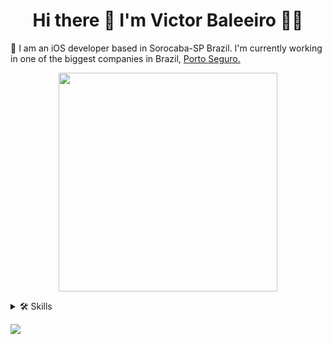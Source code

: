 <h1 align='center'>
  Hi there 👋 I'm Victor Baleeiro 👨‍💻
</h1>

🔭 I am an iOS developer based in Sorocaba-SP Brazil. I'm currently working in one of the biggest companies in Brazil, <a href="https://www.portoseguro.com.br/">Porto Seguro.</a>
  
<p align='center'>
  <a href="#"><img src="https://github-readme-stats.vercel.app/api?username=pvbaleeiro&show_icons=true&count_private=true&theme=default " width="350"></a>
</p>

<details>
  <summary>🛠️ Skills</summary>
  
## Languages
<a href="https://en.wikipedia.org/wiki/C_(programming_language)#:~:text=C%20(%2F%CB%88si%CB%90%2F,with%20a%20static%20type%20system.&text=It%20has%20found%20lasting%20use%20in%20applications%20previously%20coded%20in%20assembly%20language." target="_blank">
    <img src="https://img.shields.io/badge/C-00599C?style=for-the-badge&logo=c&logoColor=white" />        
</a>&nbsp;&nbsp;
<a href="https://www.w3.org/Style/CSS/Overview.en.html" target="_blank">
    <img src="https://img.shields.io/badge/CSS3-1572B6?style=for-the-badge&logo=css3&logoColor=white" />        
</a>&nbsp;&nbsp;
<a href="https://dev.w3.org/html5/html-author/" target="_blank">
    <img src="https://img.shields.io/badge/HTML5-E34F26?style=for-the-badge&logo=html5&logoColor=white" />        
</a>&nbsp;&nbsp;
<a href="https://www.java.com/pt-BR/" target="_blank">
    <img src="https://img.shields.io/badge/Java-ED8B00?style=for-the-badge&logo=java&logoColor=white" />        
</a>&nbsp;&nbsp;
<a href="https://www.javascript.com/" target="_blank">
    <img src="https://img.shields.io/badge/JavaScript-323330?style=for-the-badge&logo=javascript&logoColor=F7DF1E" />        
</a>&nbsp;&nbsp;
<a href="https://kotlinlang.org/" target="_blank">
    <img src="https://img.shields.io/badge/Kotlin-0095D5?&style=for-the-badge&logo=kotlin&logoColor=white" />        
</a>&nbsp;&nbsp;
<a href="https://www.python.org/" target="_blank">
    <img src="https://img.shields.io/badge/Python-3776AB?style=for-the-badge&logo=python&logoColor=white" />        
</a>&nbsp;&nbsp;
<a href="https://swift.org/" target="_blank">
    <img src="https://img.shields.io/badge/Swift-FA7343?style=for-the-badge&logo=swift&logoColor=white" />        
</a>&nbsp;&nbsp;
<a href="https://www.typescriptlang.org/" target="_blank">
    <img src="https://img.shields.io/badge/TypeScript-007ACC?style=for-the-badge&logo=typescript&logoColor=white" />        
</a>&nbsp;&nbsp;
  
## Database
<a href="https://www.mongodb.com/pt-br" target="_blank">
    <img src="https://img.shields.io/badge/MongoDB-4EA94B?style=for-the-badge&logo=mongodb&logoColor=white"/>        
</a>&nbsp;&nbsp;
<a href="https://www.mysql.com/" target="_blank">
    <img src="https://img.shields.io/badge/MySQL-00000F?style=for-the-badge&logo=mysql&logoColor=white"/>        
</a>&nbsp;&nbsp;
<a href="https://www.sqlite.org/index.html" target="_blank">
    <img src="https://img.shields.io/badge/SQLite-07405E?style=for-the-badge&logo=sqlite&logoColor=white"/>        
</a>&nbsp;&nbsp;
  
## Cloud
<a href="https://aws.amazon.com/">
    <img src="https://img.shields.io/badge/Amazon_AWS-232F3E?style=for-the-badge&logo=amazon-aws&logoColor=white"/>        
</a>&nbsp;&nbsp;
<a href="https://azure.microsoft.com/en-us/services/devops/">
    <img src="https://img.shields.io/badge/Azure_DevOps-0078D7?style=for-the-badge&logo=azure-devops&logoColor=white"/>        
</a>&nbsp;&nbsp;
<a href="https://cloud.google.com/">
    <img src="https://img.shields.io/badge/Google_Cloud-4285F4?style=for-the-badge&logo=google-cloud&logoColor=white"/>        
</a>&nbsp;&nbsp;
</details>

<p align='left'>
  <a href="#"><img src="https://badges.pufler.dev/visits/pvbaleeiro/pvbaleeiro"></a>
</p>






<!--
**pvbaleeiro/pvbaleeiro** is a ✨ _special_ ✨ repository because its `README.md` (this file) appears on your GitHub profile.

Here are some ideas to get you started:

- 🔭 I’m currently working on ...
- 🌱 I’m currently learning ...
- 👯 I’m looking to collaborate on ...
- 🤔 I’m looking for help with ...
- 💬 Ask me about ...
- 📫 How to reach me: ...
- 😄 Pronouns: ...
- ⚡ Fun fact: ...
-->
